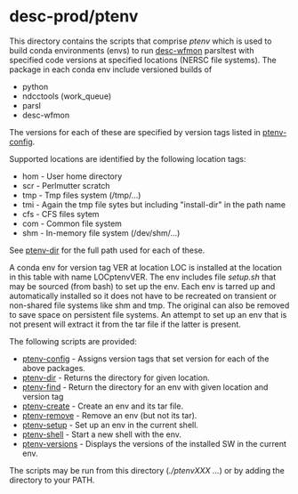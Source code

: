 # desc-prod/ptenv
This directory contains the scripts that comprise *ptenv* which is used to build conda environments (envs) to run
[desc-wfmon](https://github.com/LSSTDESC/desc-wfmon) parsltest with specified code versions at specified locations (NERSC file systems).
The package in each conda env include versioned builds of

* python
* ndcctools (work_queue)
* parsl
* desc-wfmon

The versions for each of these are specified by version tags listed in [ptenv-config](ptenv-config).

Supported locations are identified by the following location tags:

* hom - User home directory
* scr - Perlmutter scratch
* tmp - Tmp files system (/tmp/...)
* tmi - Again the tmp file sytes but including "install-dir" in the path name
* cfs - CFS files sytem
* com - Common file system
* shm - In-memory file system (/dev/shm/...)

See [ptenv-dir](ptenv/ptenv-dir) for the full path used for each of these.

A conda env for version tag VER at location LOC is installed at the location in this table with name LOCptenvVER.
The env includes file *setup.sh* that may be sourced (from bash) to set up the env.
Each env is tarred up and automatically installed so it does not have to be recreated on transient or non-shared file systems
like shm and tmp.
The original can also be removed to save space on persistent file systems.
An attempt to set up an env that is not present will extract it from the tar file if the latter is present.

The following scripts are provided:
* [ptenv-config](ptenv/ptenv-config) - Assigns version tags that set version for each of the above packages.
* [ptenv-dir](ptenv/ptenv-dir) - Returns the directory for given location.
* [ptenv-find](ptenv/ptenv-find) - Return the directory for an env with given location and version tag
* [ptenv-create](ptenv/ptenv-create) - Create an env and its tar file.
* [ptenv-remove](ptenv/ptenv-remove) - Remove an env (but not its tar).
* [ptenv-setup](ptenv/ptenv-setup) - Set up an env in the current shell.
* [ptenv-shell](ptenv/ptenv-shell) - Start a new shell with the env.
* [ptenv-versions](ptenv/ptenv-versions) - Displays the versions of the installed SW in the current env.

The scripts may be run from this directory (*./ptenvXXX ...*) or by adding the directory to your PATH.
